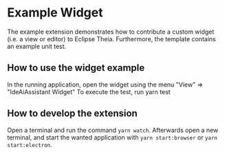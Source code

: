 # Example Widget

The example extension demonstrates how to contribute a custom widget (i.e. a view or editor) to Eclipse Theia. Furthermore, the template contains an example unit test.

## How to use the widget example

In the running application, open the widget using the menu "View" => "IdeAiAssistant Widget"
To execute the test, run
    yarn test

## How to develop the extension

Open a terminal and run the command `yarn watch`.
Afterwards open a new terminal, and start the wanted application with `yarn start:browser` or `yarn start:electron`.